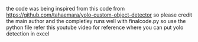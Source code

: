 the code was being inspired from this 
code from https://github.com/tahaemara/yolo-custom-object-detector so please credit the main author and the completley runs well with finalcode.py so use the python file refer this youtube 
video for reference where you can put yolo detection in excel